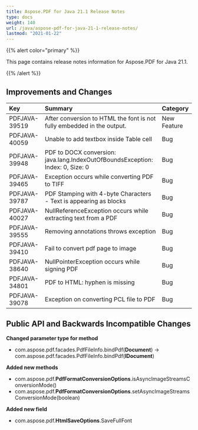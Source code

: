 ```yaml
---
title: Aspose.PDF for Java 21.1 Release Notes
type: docs
weight: 140
url: /java/aspose-pdf-for-java-21-1-release-notes/
lastmod: "2021-01-22"
---
```


{{% alert color="primary" %}}

This page contains release notes information for Aspose.PDF for Java 21.1.

{{% /alert %}}
## **Improvements and Changes**

|**Key**|**Summary**|**Category**|
| :- | :- | :- |
|PDFJAVA-39519|After conversion to HTML the font is not fully embedded in the output.|New Feature|
|PDFJAVA-40059|Unable to add textbox inside Table cell|Bug|
|PDFJAVA-39948|PDF to DOCX conversion: java.lang.IndexOutOfBoundsException: Index: 0, Size: 0|Bug|
|PDFJAVA-39465|Exception occurs while converting PDF to TIFF|Bug|
|PDFJAVA-39787|PDF Stamping with 4-byte Characters - Text is appearing as blocks|Bug|
|PDFJAVA-40027|NullReferenceException occurs while extracting text from a PDF|Bug|
|PDFJAVA-39555|Removing annotations throws exception|Bug|
|PDFJAVA-39410|Fail to convert pdf page to image|Bug|
|PDFJAVA-38640|NullPointerException occurs while signing PDF|Bug|
|PDFJAVA-34801|PDF to HTML: hyphen is missing|Bug|
|PDFJAVA-39078|Exception on converting PCL file to PDF|Bug|

## **Public API and Backwards Incompatible Changes**
**Changed parameter type for method**

- com.aspose.pdf.facades.PdfFileInfo.bindPdf(**Document**) -> com.aspose.pdf.facades.PdfFileInfo.bindPdf(**IDocument**)


**Added new methods**

- com.aspose.pdf.**PdfFormatConversionOptions**.isAsyncImageStreamsConversionMode()
- com.aspose.pdf.**PdfFormatConversionOptions**.setAsyncImageStreamsConversionMode(boolean)

**Added new field**

- com.aspose.pdf.**HtmlSaveOptions**.SaveFullFont

